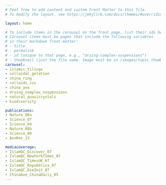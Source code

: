 ```yaml
---
# Feel free to add content and custom Front Matter to this file.
# To modify the layout, see https://jekyllrb.com/docs/themes/#overriding-theme-defaults

layout: home

# To include items in the carousel on the front page, list their ids here.
# Carousel items must be pages that include the following variables 
# in their markdown front-matter:
# - title
# - permalink
# - id (unique to that page, e.g., "drying-complex-suspensions")
# - thumbnail (just the file name. Image must be in /images/topic_thumbs/.)
carousel:
- islamic_tilings
- colloidal_gelation
- china_ring
- colloids_iss
- china_axe
- drying_complex_suspensions
- natural_quasicrystals
- biodiversity

publications:
- Nature_08a
- Science_07
- Science_04
- Nature_08b
- Science_09
- AnnRev_13

mediacoverage:
- IslamQC_Discover_07
- IslamQC_NewYorkTimes_07
- IslamQC_TimesUK_07
- IslamQC_Repubblica_07
- IslamQC_DieZeit_07
- ChinaAxe_ChinaDaily_05
---
```

